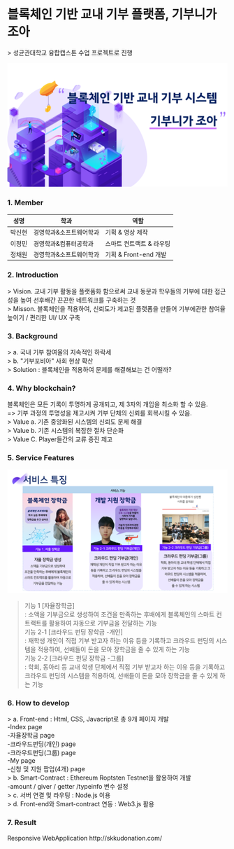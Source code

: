 <h1> 블록체인 기반 교내 기부 플랫폼, 기부니가 조아 </h1>
> 성균관대학교 융합캡스톤 수업 프로젝트로 진행

![ex_screenshot](./readmeimg/p.png)

<h3> 1. Member </h3>
<div id="about_team">

| 성명   	| 학과   | 역할                         	|
|--------	|-----	|-------------------------------	|
| 박신현 	| 경영학과&소프트웨어학과	| 기획 & 영상 제작 |
| 이정민 	| 경영학과&컴퓨터공학과	| 스마트 컨트랙트 & 라우팅 	|
| 정채원 	| 경영학과&소프트웨어학과	| 기획 & Front-end 개발    |


<h3> 2. Introduction </h3>
<div id="about_Introduction">
> Vision. 교내 기부 활동을 플랫폼화 함으로써 교내 동문과 학우들의 기부에 대한 접근성을 높여 선후배간 끈끈한 네트워크를 구축하는 것 <br>
> Misson. 블록체인을 적용하여, 신뢰도가 제고된 플랫폼을 만들어 기부에관한 참여율 높이기 / 편리한 UI/ UX 구축
  
  
<h3> 3. Background </h3>
<div id="about_Background">
> a. 국내 기부 참여율의 지속적인 하락세 <br>
> b. "기부포비아" 사회 현상 확산 <br>
> Solution : 블록체인을 적용하여 문제를 해결해보는 건 어떨까?
  
<h3> 4. Why blockchain? </h3>
블록체인은 모든 기록이 투명하게 공개되고, 제 3자의 개입을 최소화 할 수 있음.<br> => 기부 과정의 투명성을 제고시켜 기부 단체의 신뢰를 회복시킬 수 있음. <br>
> Value a. 기존 중앙화된 시스템의 신뢰도 문제 해결 <br>
> Value b. 기존 시스템의 복잡한 절차 단순화 <br>
> Value C. Player들간의 교류 증진 제고
 
<h3> 5. Service Features </h3>

![ex_screenshot](./readmeimg/sf.png)

> 기능 1 [자율장학금] <br>
: 소액을 기부금으로 생성하여 조건을 만족하는 후배에게 블록체인의 스마트 컨트랙트를 활용하여 자동으로 기부금을 전달하는 기능 <br>
> 기능 2-1 [크라우드 펀딩 장학금 -개인] <br>
: 재학생 개인이 직접 기부 받고자 하는 이유 등을 기록하고 크라우드 펀딩의 시스템을 적용하여, 선배들이 돈을 모아 장학금을 줄 수 있게 하는 기능 <br>
> 기능 2-2 [크라우드 펀딩 장학금 -그룹] <br> 
: 학회, 동아리 등 교내 학생 단체에서 직접 기부 받고자 하는 이유 등을 기록하고 크라우드 펀딩의 시스템을 적용하여, 선배들이 돈을 모아 장학금을
줄 수 있게 하는 기능

<h3> 6. How to develop</h3>
> a. Front-end : Html, CSS, Javacript로 총 9개 페이지 개발 <br>
-Index page <br>
-자율장학금 page <br> 
-크라우드펀딩(개인) page <br>
-크라우드펀딩(그룹) page <br>
-My page <br>
-신청 및 지원 팝업(4개) page <br>
> b. Smart-Contract : Ethereum Roptsten Testnet을 활용하여 개발<br>
-amount / giver / getter /typeinfo 변수 설정 <br>
> c. 서버 연결 및 라우팅 : Node.js 이용<br>
> d. Front-end와 Smart-contract 연동 : Web3.js 활용 <br>

<h3> 7. Result </h3>
Responsive WebApplication http://skkudonation.com/


